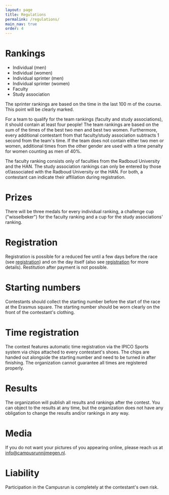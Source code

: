 ```yaml
---
layout: page
title: Regulations
permalink: /regulations/
main_nav: true
order: 4
---
```


# Rankings

* Individual (men)
* Individual (women)
* Individual sprinter (men)
* Individual sprinter (women)
* Faculty
* Study association

The sprinter rankings are based on the time in the last 100 m of the course. This point will be clearly marked.

For a team to qualify for the team rankings (faculty and study associations), it should contain at least four people! The team rankings are based on the sum of the times of the best two men and best two women. Furthermore, every additional contestant from that faculty/study association subtracts 1 second from the team's time. If the team does not contain either two men or women, additional times from the other gender are used with a time penalty for women counting as men of 40%.

The faculty ranking consists only of faculties from the Radboud University and the HAN. The study association rankings can only be entered by those of/associated with the Radboud University or the HAN. For both, a contestant can indicate their affiliation during registration.

# Prizes

There will be three medals for every individual ranking, a challenge cup ("wisselbeker") for the faculty ranking and a cup for the study associations' ranking.

# Registration

Registration is possible for a reduced fee until a few days before the race (see [registration](/registration/)) and on the day itself (also see [registration](/registration/) for more details). Restitution after payment is not possible.

# Starting numbers

Contestants should collect the starting number before the start of the race at the Erasmus square. The starting number should be worn clearly on the front of the contestant's clothing.

# Time registration

The contest features automatic time registration via the IPICO Sports system via chips attached to every contestant's shoes. The chips are handed out alongside the starting number and need to be turned in after finishing. The organization cannot guarantee all times are registered properly.

# Results

The organization will publish all results and rankings after the contest. You can object to the results at any time, but the organization does not have any obligation to change the results and/or rankings in any way.

# Media

If you do not want your pictures of you appearing online, please reach us at [info@campusrunnijmegen.nl](mailto:info@campusrunnijmegen.nl).

# Liability

Participation in the Campusrun is completely at the contestant's own risk.
